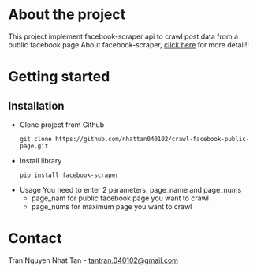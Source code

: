 # About the project

This project implement facebook-scraper api to crawl post data from a public facebook page 
About facebook-scraper, <a href="https://github.com/kevinzg/facebook-scraper"> click here</a> for more detail!!

# Getting started
## Installation
- Clone project from Github
    ```
    git clone https://github.com/nhattan040102/crawl-facebook-public-page.git
    ```
- Install library
    ```
    pip install facebook-scraper
    ```
- Usage
You need to enter 2 parameters: page_name and page_nums 
	- page_nam for public facebook page you want to crawl
	- page_nums for maximum page you want to crawl

# Contact
Tran Nguyen Nhat Tan - tantran.040102@gmail.com
